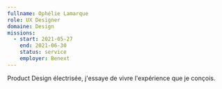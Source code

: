 ```yaml
---
fullname: Ophélie Lamarque
role: UX Designer
domaine: Design
missions:
  - start: 2021-05-27
    end: 2021-06-30
    status: service
    employer: Benext
---
```


Product Design électrisée, j'essaye de vivre l'expérience que je conçois.
